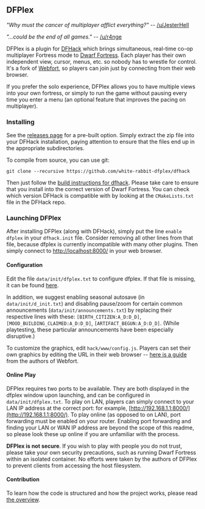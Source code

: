 ## DFPlex ##

*"Why must the cancer of multiplayer afflict everything?"* -- [/u/JesterHell](https://www.reddit.com/r/dwarffortress/comments/g8trnf/multiplayer_dwarf_fortress_is_now_a_reality/foptfyn/)

*"...could be the end of all games."* -- [/u/r4nge](https://www.reddit.com/r/dwarffortress/comments/g8trnf/multiplayer_dwarf_fortress_is_now_a_reality/foqxr97/)

DFPlex is a plugin for [DFHack](https://github.com/DFHack/dfhack) which brings simultaneous, real-time co-op multiplayer Fortress mode to [Dwarf Fortress](http://www.bay12games.com/dwarves/). Each player has their own independent view, cursor, menus, etc. so nobody has to wrestle for control. It's a fork of [Webfort](https://github.com/Ankoku/df-webfort), so players can join just by connecting from their web browser.

If you prefer the solo experience, DFPlex allows you to have multiple views into your own fortress, or simply to run the game without pausing every time you enter a menu (an optional feature that improves the pacing on multiplayer).

### Installing ###

See the [releases page](https://github.com/white-rabbit-dfplex/dfplex/releases) for a pre-built option. Simply extract the zip file into your DFHack installation, paying attention to ensure that the files end up in the appropriate subdirectories.

To compile from source, you can use git:

```
git clone --recursive https://github.com/white-rabbit-dfplex/dfhack
```

Then just follow the [build instructions for dfhack](https://dfhack.readthedocs.io/en/stable/docs/Compile.html). Please take care to ensure that you install into the correct version of Dwarf Fortress. You can check which version DFHack is compatible with by looking at the `CMakeLists.txt` file in the DFHack repo.

### Launching DFPlex ###

After installing DFPlex (along with DFHack), simply put the line `enable dfplex` in your `dfhack.init` file. Consider removing all other lines from that file, because dfplex is currently incompatible with many other plugins. Then simply connect to [http://localhost:8000/](http://localhost:8000/) in your web browser.

#### Configuration ####

Edit the file `data/init/dfplex.txt` to configure dfplex. If that file is missing, it can be found [here](dist/shared/data/init/dfplex.txt).

In addition, we suggest enabling seasonal autosave (in `data/init/d_init.txt`) and disabling pause/zoom for certain common announcements (`data/init/announcements.txt`) by replacing their respective lines with these: `[BIRTH_CITIZEN:A_D:D_D]`, `[MOOD_BUILDING_CLAIMED:A_D:D_D]`, `[ARTIFACT_BEGUN:A_D:D_D]`. (While playtesting, these particular announcements have been especially disruptive.)

To customize the graphics, edit `hack/www/config.js`. Players can set their own graphics by editing the URL in their web browser -- [here is a guide](static/README.md) from the authors of Webfort.

#### Online Play ####

DFPlex requires two ports to be available. They are both displayed in the dfplex window upon launching, and can be configured in `data/init/dfplex.txt`. To play on LAN, players can simply connect to your LAN IP address at the correct port: for example, [http://192.168.1.1:8000/](http://192.168.1.1:8000/). To play online (as opposed to on LAN), port forwarding must be enabled on your router. Enabling port forwarding and finding your LAN or WAN IP address are beyond the scope of this readme, so please look these up online if you are unfamiliar with the process.

**DFPlex is not secure**. If you wish to play with people you do not trust, please take your own security precautions, such as running Dwarf Fortress within an isolated container. No efforts were taken by the authors of DFPlex to prevent clients from accessing the host filesystem.

#### Contribution ####

To learn how the code is structured and how the project works, please read [the overview](OVERVIEW.md).
